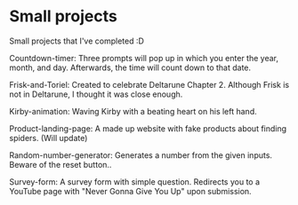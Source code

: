 # Small projects
Small projects that I've completed :D

Countdown-timer: Three prompts will pop up in which you enter the year, month, and day. Afterwards, the time will count down to that date.

Frisk-and-Toriel: Created to celebrate Deltarune Chapter 2. Although Frisk is not in Deltarune, I thought it was close enough.

Kirby-animation: Waving Kirby with a beating heart on his left hand.

Product-landing-page: A made up website with fake products about finding spiders. (Will update)

Random-number-generator: Generates a number from the given inputs. Beware of the reset button..

Survey-form: A survey form with simple question. Redirects you to a YouTube page with "Never Gonna Give You Up" upon submission.
